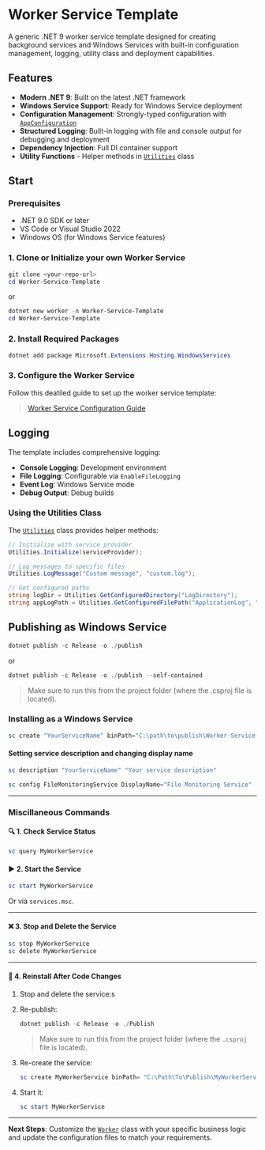# Worker Service Template

A generic .NET 9 worker service template designed for creating background services and Windows Services with built-in configuration management, logging, utility class and deployment capabilities.

## Features

- **Modern .NET 9**: Built on the latest .NET framework
- **Windows Service Support**: Ready for Windows Service deployment
- **Configuration Management**: Strongly-typed configuration with [`AppConfiguration`](Models/AppConfiguration.cs)
- **Structured Logging**: Built-in logging with file and console output for debugging and deployment
- **Dependency Injection**: Full DI container support
- **Utility Functions** - Helper methods in [`Utilities`](Utilities.cs) class

## Start

### Prerequisites

- .NET 9.0 SDK or later
- VS Code or Visual Studio 2022
- Windows OS (for Windows Service features)

### 1. Clone or Initialize your own Worker Service

```powershell
git clone <your-repo-url>
cd Worker-Service-Template
```

or

```powershell
dotnet new worker -n Worker-Service-Template
cd Worker-Service-Template
```

### 2. Install Required Packages

```powershell
dotnet add package Microsoft.Extensions.Hosting.WindowsServices
```

### 3. Configure the Worker Service

Follow this deatiled guide to set up the worker service template:

> [Worker Service Configuration Guide](./FullGuide.md)

## Logging

The template includes comprehensive logging:

- **Console Logging**: Development environment
- **File Logging**: Configurable via `EnableFileLogging`
- **Event Log**: Windows Service mode
- **Debug Output**: Debug builds

### Using the Utilities Class

The [`Utilities`](Utilities.cs) class provides helper methods:

```csharp
// Initialize with service provider
Utilities.Initialize(serviceProvider);

// Log messages to specific files
Utilities.LogMessage("Custom message", "custom.log");

// Get configured paths
string logDir = Utilities.GetConfiguredDirectory("LogDirectory");
string appLogPath = Utilities.GetConfiguredFilePath("ApplicationLog", "LogDirectory");
```

## Publishing as Windows Service

```powershell
dotnet publish -c Release -o ./publish
```

or

```powershell
dotnet publish -c Release -o ./publish --self-contained
```

> Make sure to run this from the project folder (where the .csproj file is located).

### Installing as a Windows Service

```powershell
sc create "YourServiceName" binPath="C:\path\to\publish\Worker-Service-Template.exe" DisplayName="The Service Name" start=auto
```

#### Setting service description and changing display name

```powershell
sc description "YourServiceName" "Your service description"
```
```powershell
sc config FileMonitoringService DisplayName="File Monitoring Service"
```

---

### Miscillaneous Commands

#### 🔍 1. Check Service Status

```powershell
sc query MyWorkerService
```

#### ▶️ 2. Start the Service

```powershell
sc start MyWorkerService
```

Or via `services.msc`.

---

#### ❌ 3. Stop and Delete the Service

```powershell
sc stop MyWorkerService
sc delete MyWorkerService
```

---

#### 🔁 4. Reinstall After Code Changes

1. Stop and delete the service:s

2. Re-publish:

   ```powershell
   dotnet publish -c Release -o ./Publish
   ```

   > Make sure to run this from the project folder (where the `.csproj` file is located).

3. Re-create the service:

   ```powershell
   sc create MyWorkerService binPath= "C:\Path\To\Publish\MyWorkerService.exe"
   ```

4. Start it:

   ```powershell
   sc start MyWorkerService
   ```

---

**Next Steps**: Customize the [`Worker`](Worker.cs) class with your specific business logic and update the configuration files to match your requirements.
